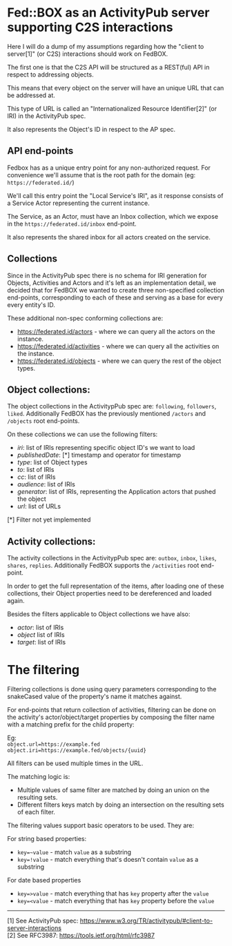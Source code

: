 # Fed::BOX as an ActivityPub server supporting C2S interactions

Here I will do a dump of my assumptions regarding how the "client to server[1]" (or C2S) interactions should work on FedBOX.

The first one is that the C2S API will be structured as a REST(ful) API in respect to addressing objects. 

This means that every object on the server will have an unique URL that can be addressed at. 

This type of URL is called an "Internationalized Resource Identifier[2]" (or IRI) in the ActivityPub spec. 

It also represents the Object's ID in respect to the AP spec.

## API end-points

Fedbox has as a unique entry point for any non-authorized request. For convenience we'll assume that is the root path for the domain (eg: `https://federated.id/`)

We'll call this entry point the "Local Service's IRI", as it response consists of a Service Actor representing the current instance.

The Service, as an Actor, must have an Inbox collection, which we expose in the `https://federated.id/inbox` end-point.

It also represents the shared inbox for all actors created on the service.

## Collections

Since in the ActivityPub spec there is no schema for IRI generation for Objects, Activities and Actors and it's left as an implementation detail, we decided that for FedBOX we wanted to create three non-specified collection end-points, corresponding to each of these and serving as a base for every every entity's ID. 

These additional non-spec conforming collections are:

* https://federated.id/actors - where we can query all the actors on the instance.
* https://federated.id/activities - where we can query all the activities on the instance.
* https://federated.id/objects - where we can query the rest of the object types.

## Object collections:

The object collections in the ActivitypPub spec are: `following`, `followers`, `liked`.
Additionally FedBOX has the previously mentioned `/actors` and `/objects` root end-points.

On these collections we can use the following filters:

  * *iri*: list of IRIs representing specific object ID's we want to load
  * *publishedDate*: [*] timestamp and operator for timestamp
  * *type*: list of Object types
  * *to*: list of IRIs
  * *cc*: list of IRIs
  * *audience*: list of IRIs
  * *generator*: list of IRIs, representing the Application actors that pushed the object
  * *url*: list of URLs

[*] Filter not yet implemented  

## Activity collections:

The activity collections in the ActivitypPub spec are: `outbox`, `inbox`, `likes`, `shares`, `replies`.
Additionally FedBOX supports the `/activities` root end-point.

In order to get the full representation of the items, after loading one of these collections, their Object properties need to be dereferenced and loaded again.

Besides the filters applicable to Object collections we have also:

  * *actor*: list of IRIs
  * *object* list of IRIs
  * *target*: list of IRIs

# The filtering

Filtering collections is done using query parameters corresponding to the snakeCased value of the property's name it matches against.

For end-points that return collection of activities, filtering can be done on the activity's actor/object/target properties 
by composing the filter name with a matching prefix for the child property:

Eg:  
`object.url=https://example.fed`  
`object.iri=https://example.fed/objects/{uuid}`  

All filters can be used multiple times in the URL. 

The matching logic is:

* Multiple values of same filter are matched by doing an union on the resulting sets.
* Different filters keys match by doing an intersection on the resulting sets of each filter.

The filtering values support basic operators to be used. They are:

For string based properties:

* `key=~value` - match `value` as a substring 
* `key=!value` - match everything that's doesn't contain `value` as a substring

For date based properties

* `key=>value` - match everything that has `key` property after the `value`
* `key=<value` - match everything that has `key` property before the `value`
___

[1] See ActivityPub spec: https://www.w3.org/TR/activitypub/#client-to-server-interactions  
[2] See RFC3987: https://tools.ietf.org/html/rfc3987  
